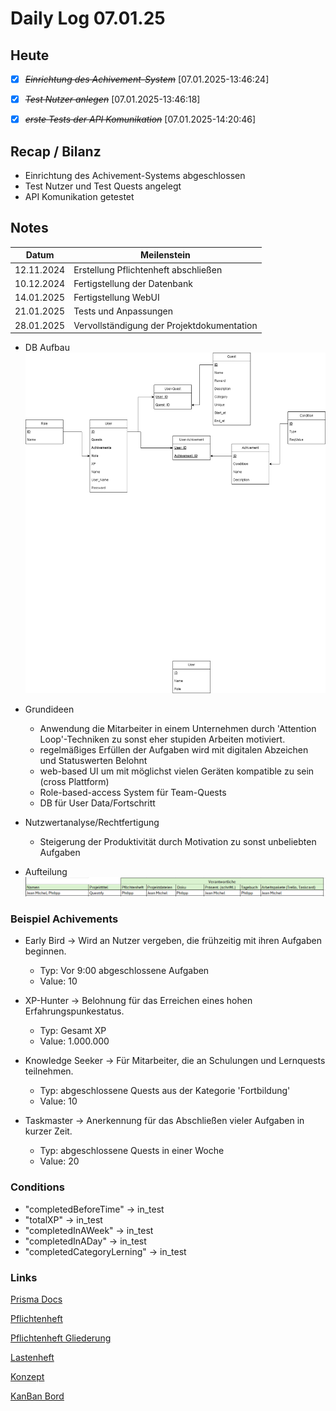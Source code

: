 # Daily Log 07.01.25

## Heute

- [X] ~~*Einrichtung des Achivement-System*~~ [07.01.2025-13:46:24]

- [X] ~~*Test Nutzer anlegen*~~ [07.01.2025-13:46:18] 

- [X] ~~*erste Tests der API Komunikation*~~ [07.01.2025-14:20:46]


## Recap / Bilanz

- Einrichtung des Achivement-Systems abgeschlossen
- Test Nutzer und Test Quests angelegt
- API Komunikation getestet

## Notes

| Datum      | Meilenstein                                |
| ---------- | ------------------------------------------ |
| 12.11.2024 | Erstellung Pflichtenheft abschließen       |
| 10.12.2024 | Fertigstellung der Datenbank               |
| 14.01.2025 | Fertigstellung WebUI                       |
| 21.01.2025 | Tests und Anpassungen                      |
| 28.01.2025 | Vervollständigung der Projektdokumentation |

- DB Aufbau
  ![alt text](../24.11.12/QustifyDB.drawio.png)

- Grundideen
  - Anwendung die Mitarbeiter in einem Unternehmen durch 'Attention Loop'-Techniken zu sonst eher stupiden Arbeiten motiviert.
  - regelmäßiges Erfüllen der Aufgaben wird mit digitalen Abzeichen und Statuswerten Belohnt
  - web-based UI um mit möglichst vielen Geräten kompatible zu sein (cross Plattform)
  - Role-based-access System für Team-Quests
  - DB für User Data/Fortschritt

- Nutzwertanalyse/Rechtfertigung
  - Steigerung der Produktivität durch Motivation zu sonst unbeliebten Aufgaben

- Aufteilung
  ![alt text](../24.11.12/{42BBED3D-2AB0-483A-91D8-A66B250D83E0}.png) 

### Beispiel Achivements
- Early Bird -> Wird an Nutzer vergeben, die frühzeitig mit ihren Aufgaben beginnen.
  - Typ: Vor 9:00 abgeschlossene Aufgaben
  - Value: 10

- XP-Hunter -> Belohnung für das Erreichen eines hohen Erfahrungspunkestatus.
  - Typ: Gesamt XP
  - Value: 1.000.000

- Knowledge Seeker -> Für Mitarbeiter, die an Schulungen und Lernquests teilnehmen.
  - Typ: abgeschlossene Quests aus der Kategorie 'Fortbildung'
  - Value: 10

- Taskmaster -> Anerkennung für das Abschließen vieler Aufgaben in kurzer Zeit.
  - Typ: abgeschlossene Quests in einer Woche
  - Value: 20

### Conditions
- "completedBeforeTime" -> in_test
- "totalXP" -> in_test
- "completedInAWeek" -> in_test
- "completedInADay" -> in_test 
- "completedCategoryLerning" -> in_test

### Links

[Prisma Docs](https://www.prisma.io/docs/getting-started/quickstart-sqlite)

[Pflichtenheft](../24.10.29/Pflichtenheft_Questify.md)

[Pflichtenheft Gliederung](../24.10.29/Gliederung_Pflichtenheft.pdf)

[Lastenheft](../24.10.29/Lastenheft_Questify.md)
<!-- -> https://chatgpt.com/share/6720dfe6-d86c-800a-bf53-1f82d712e43f -->

[Konzept](<../24.11.05/Konzept Questify.md>)
<!-- -> https://chatgpt.com/share/672a177d-a9a8-800a-bdff-bf8994686894 -->

[KanBan Bord](https://trello.com/b/6GTg28qt/gid-projekt-jean-michel-philipp)
